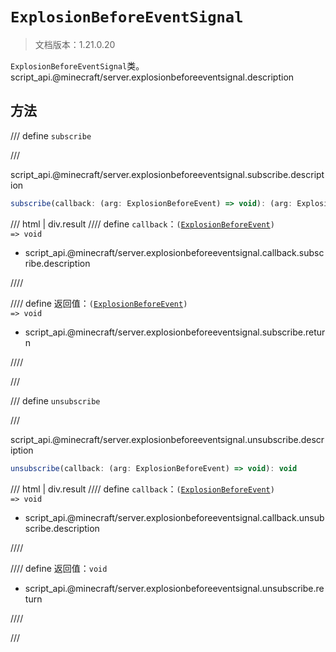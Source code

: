 # `ExplosionBeforeEventSignal`

> 文档版本：1.21.0.20

`ExplosionBeforeEventSignal`类。script_api.@minecraft/server.explosionbeforeeventsignal.description

## 方法

/// define
`subscribe`


///

script_api.@minecraft/server.explosionbeforeeventsignal.subscribe.description

```js
subscribe(callback: (arg: ExplosionBeforeEvent) => void): (arg: ExplosionBeforeEvent) => void
```

/// html | div.result
//// define
`callback`：<code>(<a href="../explosionbeforeevent/">ExplosionBeforeEvent</a>) =&gt; void</code>

- script_api.@minecraft/server.explosionbeforeeventsignal.callback.subscribe.description


////

//// define
返回值：<code>(<a href="../explosionbeforeevent/">ExplosionBeforeEvent</a>) =&gt; void</code>

- script_api.@minecraft/server.explosionbeforeeventsignal.subscribe.return


////

///


/// define
`unsubscribe`


///

script_api.@minecraft/server.explosionbeforeeventsignal.unsubscribe.description

```js
unsubscribe(callback: (arg: ExplosionBeforeEvent) => void): void
```

/// html | div.result
//// define
`callback`：<code>(<a href="../explosionbeforeevent/">ExplosionBeforeEvent</a>) =&gt; void</code>

- script_api.@minecraft/server.explosionbeforeeventsignal.callback.unsubscribe.description


////

//// define
返回值：`void`

- script_api.@minecraft/server.explosionbeforeeventsignal.unsubscribe.return


////

///

